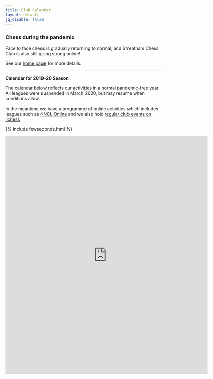 ```yaml
---
title: Club calendar
layout: default
jq_disable: false
---
```


### Chess during the pandemic

Face to face chess is gradually returning to normal, and Streatham Chess Club is also still going strong online!

See our [home page](http://streathamchess.org/) for more details.

<hr>

<div class="clearfix"></div>

**Calendar for 2019-20 Season**

The calendar below reflects our activities in a normal pandemic-free year. All leagues were suspended in March 2020, but may resume when conditions allow.

In the meantime we have a programme of online activities which includes leagues such as [4NCL Online](http://www.4ncl.co.uk/data/pairings_online.htm#onlinedates) and we also hold [regular club events on lichess](https://lichess.org/team/streatham--brixton-chess-club)

{% include fewseconds.html %}

<iframe width="640" height="750" frameborder="0" scrolling="no" src="https://onedrive.live.com/embed?resid=8EB2B688CF6DF930%21174&authkey=%21AD5i2m1vdM8zXnA&em=2&wdAllowInteractivity=False&Item='Sheet1'!A1%3AO117&wdDownloadButton=True&wdInConfigurator=True"></iframe>

<!-- comment out previous Excel embed which doesn't seem to work any more

<div id="myExcelDiv" style="width: 640px; height: 750px"></div>
<script type="text/javascript" src="https://r.office.microsoft.com/r/rlidExcelWLJS?v=1&kip=1"></script>
<script type="text/javascript">
	/*
	 * This code uses the Microsoft Office Excel Javascript object model to programmatically insert the
	 * Excel Web App into a div with id=myExcelDiv. The full API is documented at
	 * https://msdn.microsoft.com/en-GB/library/hh315812.aspx. There you can find out how to programmatically get
	 * values from your Excel file and how to use the rest of the object model. 
	 */

	// Use this file token to reference Calendar1718-jp.xlsx in Excel's APIs
	var fileToken = "SD8EB2B688CF6DF930!136/-8164262475757389520/t=0&s=0&v=!ACv-r5NcGUiUnHI";

	// run the Excel load handler on page load
	if (window.attachEvent) {
		window.attachEvent("onload", loadEwaOnPageLoad);
	} else {
		window.addEventListener("DOMContentLoaded", loadEwaOnPageLoad, false);
	}

	function loadEwaOnPageLoad() {
		var props = {
			item: "'Sheet1'!A1:O117",
			/* item: "'Sheet1'", */
			uiOptions: {
				showGridlines: false,
				showParametersTaskPane: false
			},
			interactivityOptions: {
				allowTypingAndFormulaEntry: false,
				allowParameterModification: false,
				allowSorting: false,
				allowFiltering: false,
				allowPivotTableInteractivity: false
			}
		};

		Ewa.EwaControl.loadEwaAsync(fileToken, "myExcelDiv", props, onEwaLoaded);
	}

	function onEwaLoaded(result) {
		/*
		 * Add code here to interact with the embedded Excel web app.
		 * Find out more at https://msdn.microsoft.com/en-GB/library/hh315812.aspx.
		 */
	}
</script>
//-->

<!-- Comment out old calendar code for now
{% include calendar.html json="'/assets/calendar2015.json'" %}

[Master calendar (PDF)](/assets/calendar2016.pdf)
//-->

